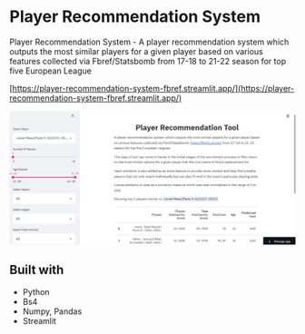 # Player Recommendation System

Player Recommendation System - A player recommendation system which outputs the most similar players for a given player based on various features collected via Fbref/Statsbomb from 17-18 to 21-22 season for top five European League

[https://player-recommendation-system-fbref.streamlit.app/](https://player-recommendation-system-fbref.streamlit.app/)

![player-recommendation](player_recommendation.jpg)

## Built with

- Python
- Bs4
- Numpy, Pandas
- Streamlit
